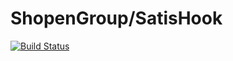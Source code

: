 # ShopenGroup/SatisHook

[![Build Status](https://travis-ci.org/shopen-group/satis-hook.svg?branch=develop)](https://travis-ci.org/shopen-group/satis-hook)
